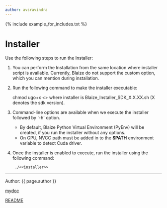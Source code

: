 ```yaml
---
author: avsravindra
---
```


{% include example_for_includes.txt %}

# Installer

Use the following steps to run the Installer:

1. You can perform the Installation from the same location where installer script is available. Currently, Blaize do not support the custom option, which you can mention during installation.

2. Run the following command to make the installer executable:
  
   chmod ugo+x <<installer>> 
   where installer is Blaize_Installer_SDK_X.X.XX.sh (X denotes the sdk version).

3. Command-line options are available when we execute the installer followed by '-h' option. 
	- By default, Blaize Python Virtual Environment (PyEnv) will be created, if you run the installer without any options. 
	- On GPU, NVCC path must be added in to the **$PATH** environment variable to detect Cuda driver. 

4) Once the installer is enabled to execute,  run the installer using the following command:
    
		./<<installer>>

------------
Author: {{ page.author }}

[mydoc](main/mydoc.md)

[README](main/README.md)
